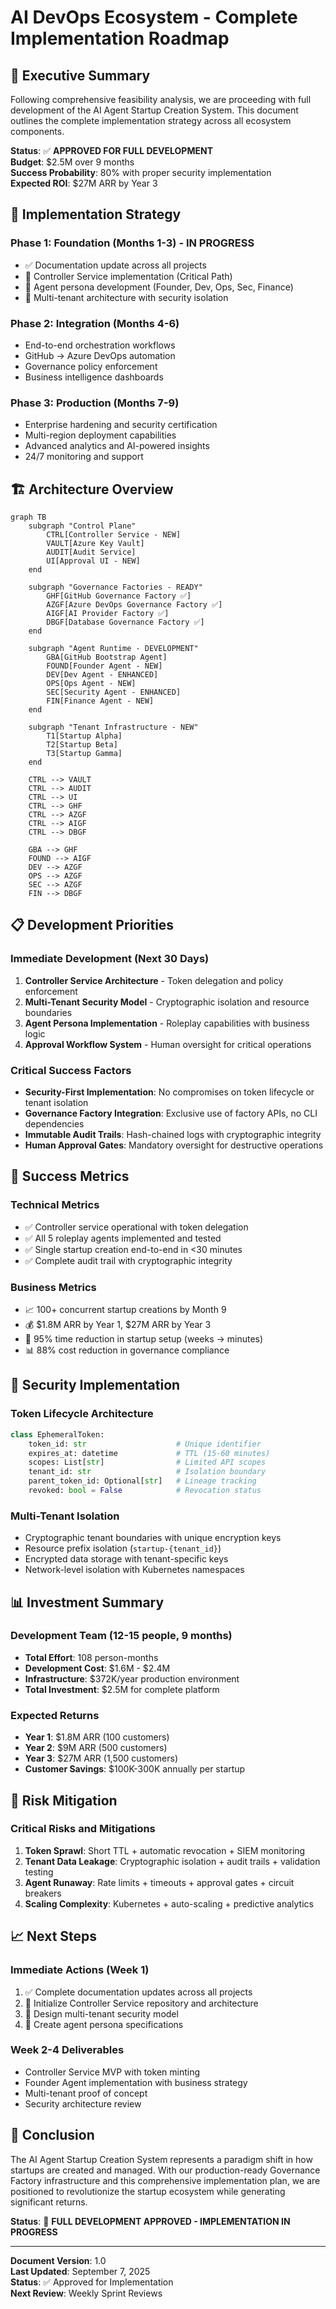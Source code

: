 # AI DevOps Ecosystem - Complete Implementation Roadmap

## 🎯 Executive Summary

Following comprehensive feasibility analysis, we are proceeding with full development of the AI Agent Startup Creation System. This document outlines the complete implementation strategy across all ecosystem components.

**Status**: ✅ **APPROVED FOR FULL DEVELOPMENT**  
**Budget**: $2.5M over 9 months  
**Success Probability**: 80% with proper security implementation  
**Expected ROI**: $27M ARR by Year 3

## 🚀 Implementation Strategy

### Phase 1: Foundation (Months 1-3) - **IN PROGRESS**
- ✅ Documentation update across all projects
- 🔄 Controller Service implementation (Critical Path)
- 🔄 Agent persona development (Founder, Dev, Ops, Sec, Finance)
- 🔄 Multi-tenant architecture with security isolation

### Phase 2: Integration (Months 4-6)
- End-to-end orchestration workflows
- GitHub → Azure DevOps automation
- Governance policy enforcement
- Business intelligence dashboards

### Phase 3: Production (Months 7-9)
- Enterprise hardening and security certification
- Multi-region deployment capabilities
- Advanced analytics and AI-powered insights
- 24/7 monitoring and support

## 🏗️ Architecture Overview

```mermaid
graph TB
    subgraph "Control Plane"
        CTRL[Controller Service - NEW]
        VAULT[Azure Key Vault]
        AUDIT[Audit Service]
        UI[Approval UI - NEW]
    end
    
    subgraph "Governance Factories - READY"
        GHF[GitHub Governance Factory ✅]
        AZGF[Azure DevOps Governance Factory ✅]
        AIGF[AI Provider Factory ✅]
        DBGF[Database Governance Factory ✅]
    end
    
    subgraph "Agent Runtime - DEVELOPMENT"
        GBA[GitHub Bootstrap Agent]
        FOUND[Founder Agent - NEW]
        DEV[Dev Agent - ENHANCED]
        OPS[Ops Agent - NEW]
        SEC[Security Agent - ENHANCED]
        FIN[Finance Agent - NEW]
    end
    
    subgraph "Tenant Infrastructure - NEW"
        T1[Startup Alpha]
        T2[Startup Beta]
        T3[Startup Gamma]
    end
    
    CTRL --> VAULT
    CTRL --> AUDIT
    CTRL --> UI
    CTRL --> GHF
    CTRL --> AZGF
    CTRL --> AIGF
    CTRL --> DBGF
    
    GBA --> GHF
    FOUND --> AIGF
    DEV --> AZGF
    OPS --> AZGF
    SEC --> AZGF
    FIN --> DBGF
```

## 📋 Development Priorities

### Immediate Development (Next 30 Days)
1. **Controller Service Architecture** - Token delegation and policy enforcement
2. **Multi-Tenant Security Model** - Cryptographic isolation and resource boundaries
3. **Agent Persona Implementation** - Roleplay capabilities with business logic
4. **Approval Workflow System** - Human oversight for critical operations

### Critical Success Factors
- **Security-First Implementation**: No compromises on token lifecycle or tenant isolation
- **Governance Factory Integration**: Exclusive use of factory APIs, no CLI dependencies
- **Immutable Audit Trails**: Hash-chained logs with cryptographic integrity
- **Human Approval Gates**: Mandatory oversight for destructive operations

## 🎯 Success Metrics

### Technical Metrics
- ✅ Controller service operational with token delegation
- ✅ All 5 roleplay agents implemented and tested
- ✅ Single startup creation end-to-end in <30 minutes
- ✅ Complete audit trail with cryptographic integrity

### Business Metrics
- 📈 100+ concurrent startup creations by Month 9
- 💰 $1.8M ARR by Year 1, $27M ARR by Year 3
- 🎯 95% time reduction in startup setup (weeks → minutes)
- 📊 88% cost reduction in governance compliance

## 🔐 Security Implementation

### Token Lifecycle Architecture
```python
class EphemeralToken:
    token_id: str                    # Unique identifier
    expires_at: datetime             # TTL (15-60 minutes)
    scopes: List[str]                # Limited API scopes
    tenant_id: str                   # Isolation boundary
    parent_token_id: Optional[str]   # Lineage tracking
    revoked: bool = False            # Revocation status
```

### Multi-Tenant Isolation
- Cryptographic tenant boundaries with unique encryption keys
- Resource prefix isolation (`startup-{tenant_id}`)
- Encrypted data storage with tenant-specific keys
- Network-level isolation with Kubernetes namespaces

## 📊 Investment Summary

### Development Team (12-15 people, 9 months)
- **Total Effort**: 108 person-months
- **Development Cost**: $1.6M - $2.4M
- **Infrastructure**: $372K/year production environment
- **Total Investment**: $2.5M for complete platform

### Expected Returns
- **Year 1**: $1.8M ARR (100 customers)
- **Year 2**: $9M ARR (500 customers)  
- **Year 3**: $27M ARR (1,500 customers)
- **Customer Savings**: $100K-300K annually per startup

## 🚦 Risk Mitigation

### Critical Risks and Mitigations
1. **Token Sprawl**: Short TTL + automatic revocation + SIEM monitoring
2. **Tenant Data Leakage**: Cryptographic isolation + audit trails + validation testing
3. **Agent Runaway**: Rate limits + timeouts + approval gates + circuit breakers
4. **Scaling Complexity**: Kubernetes + auto-scaling + predictive analytics

## 📈 Next Steps

### Immediate Actions (Week 1)
1. ✅ Complete documentation updates across all projects
2. 🔄 Initialize Controller Service repository and architecture
3. 🔄 Design multi-tenant security model
4. 🔄 Create agent persona specifications

### Week 2-4 Deliverables
- Controller Service MVP with token minting
- Founder Agent implementation with business strategy
- Multi-tenant proof of concept
- Security architecture review

## 🎉 Conclusion

The AI Agent Startup Creation System represents a paradigm shift in how startups are created and managed. With our production-ready Governance Factory infrastructure and this comprehensive implementation plan, we are positioned to revolutionize the startup ecosystem while generating significant returns.

**Status**: 🚀 **FULL DEVELOPMENT APPROVED - IMPLEMENTATION IN PROGRESS**

---

**Document Version**: 1.0  
**Last Updated**: September 7, 2025  
**Status**: ✅ Approved for Implementation  
**Next Review**: Weekly Sprint Reviews
